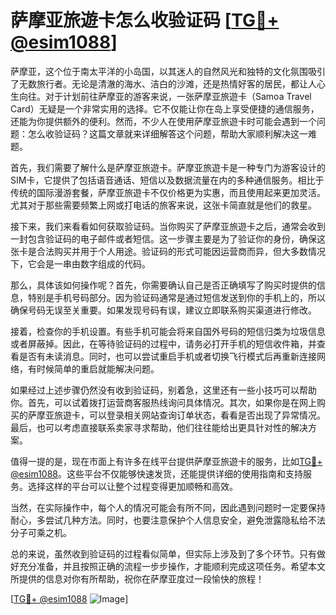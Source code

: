 # 萨摩亚旅遊卡怎么收验证码 [[TG💪+ @esim1088](https://t.me/s/esim1088)]

萨摩亚，这个位于南太平洋的小岛国，以其迷人的自然风光和独特的文化氛围吸引了无数旅行者。无论是清澈的海水、洁白的沙滩，还是热情好客的居民，都让人心生向往。对于计划前往萨摩亚的游客来说，一张萨摩亚旅遊卡（Samoa Travel Card）无疑是一个非常实用的选择。它不仅能让你在岛上享受便捷的通信服务，还能为你提供额外的便利。然而，不少人在使用萨摩亚旅遊卡时可能会遇到一个问题：怎么收验证码？这篇文章就来详细解答这个问题，帮助大家顺利解决这一难题。

首先，我们需要了解什么是萨摩亚旅遊卡。萨摩亚旅遊卡是一种专门为游客设计的SIM卡，它提供了包括语音通话、短信以及数据流量在内的多种通信服务。相比于传统的国际漫游套餐，萨摩亚旅遊卡不仅价格更为实惠，而且使用起来更加灵活。尤其对于那些需要频繁上网或打电话的旅客来说，这张卡简直就是他们的救星。

接下来，我们来看看如何获取验证码。当你购买了萨摩亚旅遊卡之后，通常会收到一封包含验证码的电子邮件或者短信。这一步骤主要是为了验证你的身份，确保这张卡是合法购买并用于个人用途。验证码的形式可能因运营商而异，但大多数情况下，它会是一串由数字组成的代码。

那么，具体该如何操作呢？首先，你需要确认自己是否正确填写了购买时提供的信息，特别是手机号码部分。因为验证码通常是通过短信发送到你的手机上的，所以确保号码无误至关重要。如果发现号码有误，建议立即联系购买渠道进行修改。

接着，检查你的手机设置。有些手机可能会将来自国外号码的短信归类为垃圾信息或者屏蔽掉。因此，在等待验证码的过程中，请务必打开手机的短信收件箱，并查看是否有未读消息。同时，也可以尝试重启手机或者切换飞行模式后再重新连接网络，有时候简单的重启就能解决问题。

如果经过上述步骤仍然没有收到验证码，别着急，这里还有一些小技巧可以帮助你。首先，可以试着拨打运营商客服热线询问具体情况。其次，如果你是在网上购买的萨摩亚旅遊卡，可以登录相关网站查询订单状态，看看是否出现了异常情况。最后，也可以考虑直接联系卖家寻求帮助，他们往往能给出更具针对性的解决方案。

值得一提的是，现在市面上有许多在线平台提供萨摩亚旅遊卡的服务，比如[TG💪+ @esim1088](https://t.me/s/esim1088)。这些平台不仅能够快速发货，还能提供详细的使用指南和支持服务。选择这样的平台可以让整个过程变得更加顺畅和高效。

当然，在实际操作中，每个人的情况可能会有所不同，因此遇到问题时一定要保持耐心，多尝试几种方法。同时，也要注意保护个人信息安全，避免泄露隐私给不法分子可乘之机。

总的来说，虽然收到验证码的过程看似简单，但实际上涉及到了多个环节。只有做好充分准备，并且按照正确的流程一步步操作，才能顺利完成这项任务。希望本文所提供的信息对你有所帮助，祝你在萨摩亚度过一段愉快的旅程！

[[TG💪+ @esim1088](https://t.me/s/esim1088) ![Image](https://i.postimg.cc/4NQfJmqS/Snipaste-2025-05-13-00-14-12.png)]